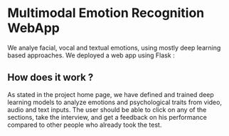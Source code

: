 # Multimodal Emotion Recognition WebApp

We analye facial, vocal and textual emotions, using mostly deep learning based approaches. We deployed a web app using Flask :


## How does it work ?

As stated in the project home page, we have defined and trained deep learning models to analyze emotions and psychological traits from video, audio and text inputs.
The user should be able to click on any of the sections, take the interview, and get a feedback on his performance compared to other people who already took the test.
